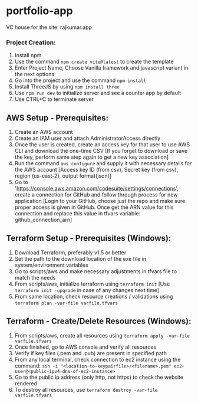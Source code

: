 # portfolio-app
VC house for the site: rajkumar.app

### Project Creation:
1. Install npm
2. Use the command `npm create vite@latest` to create the template
3. Enter Project Name, Choose Vanilla framework and javascript variant in the next options
4. Go into the project and use the command `npm install`
5. Install ThreeJS by using `npm install three`
6. Use `npm run dev` to initialize server and see a counter app by default
7. Use CTRL+C to terminate server

## AWS Setup - Prerequisites:
1. Create an AWS account
2. Create an IAM user and attach AdministratorAccess directly
3. Once the user is created, create an access key for that user to use AWS CLI and download the one-time CSV
[If you forget to download or save the key, perform same step again to get a new key association]
4. Run the command `aws configure` and supply it with necessary details for the AWS account
[Access key ID (from csv), Secret key (from csv), region (us-east-2), output format(json)]
5. Go to 'https://console.aws.amazon.com/codesuite/settings/connections', create a connection for GitHub and follow through process for new application 
[Login to your GitHub, choose just the repo and make sure proper access is given in GitHub.
Once get the ARN value for this connection and replace this value in tfvars variable: github_connection_arn]

## Terraform Setup - Prerequisites (Windows):
1. Download Terraform, preferably v1.5 or better
2. Set the path to the download location of the exe file in system/environment variables
3. Go to scripts/aws and make necessary adjustments in tfvars file to match the needs
4. From scripts/aws, initialize terraform using `terraform init`
[Use `terraform init -upgrade` in case of any changes next time]
5. From same location, check resource creations / validations using `terraform plan -var-file varfile.tfvars`

## Terraform - Create/Delete Resources (Windows):
1. From scripts/aws, create all resources using `terraform apply -var-file varfile.tfvars`
2. Once finished, go to AWS console and verify all resources
3. Verify if key files (.pem and .pub) are present in specified path
4. From any local terminal, check connection to ec2 instance using the command: `ssh -i "<location-to-keypairfile>/<filename>.pem" ec2-user@<public-ipv4-dns-of-ec2-instance>`
5. Go to the public ip address (only http, not https) to check the website rendered
6. To destroy all resources, use `terraform destroy -var-file varfile.tfvars`
